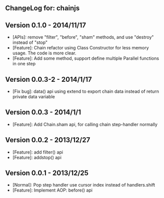 ## ChangeLog for: chainjs

## Version 0.1.0 - 2014/11/17

- [APIs]: remove "filter", "before", "sham" methods, and use "destroy" instead of "stop"
- [Feature]: Chain refactor using Class Constructor for less memory usage. The code is more clear.
- [Feature]: Add some method, support define multiple Parallel functions in one step

## Version 0.0.3-2 - 2014/1/17

- [Fix bug]: data() api using extend to export chain data instead of return private data variable

## Version 0.0.3 - 2014/1/1

- [Feature]: Add Chain.sham api, for calling chain step-handler normally

## Version 0.0.2 - 2013/12/27

- [Feature]: add filter() api 
- [Feature]: addstop() api

## Version 0.0.1 - 2013/12/25

- [Normal]: Pop step handler use cursor index instead of handlers.shift
- [Feature]: Implement AOP: before() api
